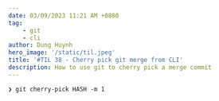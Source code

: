 ```yaml
---
date: 03/09/2023 11:21 AM +0800
tag:
    - git
    - cli
author: Dung Huynh
hero_image: '/static/til.jpeg'
title: '#TIL 38 - Cherry pick git merge from CLI'
description: How to use git to cherry pick a merge commit
---
```


    ❯ git cherry-pick HASH -m 1
